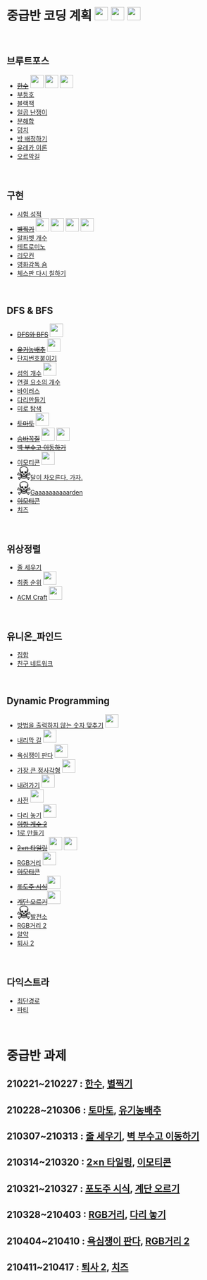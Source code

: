 # 중급반 코딩 계획 <img src="./md-images/gyeongju.png" height = "30" width="30"> <img src="./md-images/kiwan.png" height = "30" width="30"> <img src="./md-images/minsu.png" height = "30" width="30">

　

## 브루트포스

* ~~[한수](https://www.acmicpc.net/problem/1065)~~ <img src="./md-images/kiwan.png" height = "30" width="30"> <img src="./md-images/gyeongju.png" height = "30" width="30"> <img src="./md-images/minsu.png" height = "30" width="30">
* [부등호](https://www.acmicpc.net/problem/2529)
* [블랙잭](https://www.acmicpc.net/problem/2798)
* [일곱 난쟁이](https://www.acmicpc.net/problem/2309)
* [분해합](https://www.acmicpc.net/problem/2231)
* [덩치](https://www.acmicpc.net/problem/7568)
* [방 배정하기](https://www.acmicpc.net/problem/14697)
* [유레카 이론](https://www.acmicpc.net/problem/10448)
* [오르막길](https://www.acmicpc.net/problem/2846)

　

## 구현

* [시험 성적](https://www.acmicpc.net/problem/9498)
* ~~[별찍기](https://www.acmicpc.net/problem/2442)~~ <img src="./md-images/kiwan.png" height = "30" width="30"> <img src="./md-images/gyeongju.png" height = "30" width="30"> <img src="./md-images/kihoon.png" height = "30" width="30"> <img src="./md-images/minsu.png" height = "30" width="30">
* [알파벳 개수](https://www.acmicpc.net/problem/10808)
* [테트로미노](https://www.acmicpc.net/problem/14500)
* [리모컨](https://www.acmicpc.net/problem/1107)
* [영화감독 숌](https://www.acmicpc.net/problem/1436)
* [체스판 다시 칠하기](https://www.acmicpc.net/problem/1018)

　

## DFS & BFS

* ~~[DFS와 BFS](https://www.acmicpc.net/problem/1260)~~ <img src="./md-images/gyeongju.png" height = "30" width="30">
* ~~[유기농배추](https://www.acmicpc.net/problem/1012)~~ <img src="./md-images/gyeongju.png" height = "30" width="30">
* [단지번호붙이기](https://www.acmicpc.net/problem/2667)
* [섬의 개수](https://www.acmicpc.net/problem/4963) <img src="./md-images/kiwan.png" height = "30" width="30">
* [연결 요소의 개수](https://www.acmicpc.net/problem/11724)
* [바이러스](https://www.acmicpc.net/problem/2606)
* [다리만들기](https://www.acmicpc.net/problem/17472) 
* [미로 탐색](https://www.acmicpc.net/problem/2178)
* ~~[토마토](https://www.acmicpc.net/problem/7576)~~ <img src="./md-images/gyeongju.png" height = "30" width="30">
* ~~[숨바꼭질](https://www.acmicpc.net/problem/1697)~~ <img src="./md-images/minsu.png" height = "30" width="30"> <img src="./md-images/gyeongju.png" height = "30" width="30">
* ~~[벽 부수고 이동하기](https://www.acmicpc.net/problem/2206)~~
* [이모티콘](https://www.acmicpc.net/problem/14226) <img src="./md-images/kiwan.png" height = "30" width="30">
* <img src="./md-images/dangerous.png" height = "30" width="30">[달이 차오른다, 가자.](https://www.acmicpc.net/problem/1194)
* <img src="./md-images/dangerous.png" height = "30" width="30">[Gaaaaaaaaaarden](https://www.acmicpc.net/problem/18809)
* ~~[이모티콘](https://www.acmicpc.net/problem/14226)~~
* [치즈](https://www.acmicpc.net/problem/2636)

　

## 위상정렬

* [줄 세우기](https://www.acmicpc.net/problem/2252) 
* [최종 순위](https://www.acmicpc.net/problem/3665) <img src="./md-images/gyeongju.png" height = "30" width="30">
* [ACM Craft](https://www.acmicpc.net/problem/1005) <img src="./md-images/gyeongju.png" height = "30" width="30">

　

## 유니온_파인드

* [집합](https://www.acmicpc.net/problem/1717)
* [친구 네트워크](https://www.acmicpc.net/problem/4195)

　

## Dynamic Programming

* [방법을 출력하지 않는 숫자 맞추기](https://www.acmicpc.net/problem/13392) <img src="./md-images/gyeongju.png" height = "30" width="30">
* [내리막 길](https://www.acmicpc.net/problem/1520) <img src="./md-images/gyeongju.png" height = "30" width="30">
* [욕심쟁이 판다](https://www.acmicpc.net/problem/1937) <img src="./md-images/gyeongju.png" height = "30" width="30">
* [가장 큰 정사각형](https://www.acmicpc.net/problem/1915) <img src="./md-images/gyeongju.png" height = "30" width="30">
* [내려가기](https://www.acmicpc.net/problem/2096) <img src="./md-images/gyeongju.png" height = "30" width="30">
* [사전](https://www.acmicpc.net/problem/1256) <img src="./md-images/gyeongju.png" height = "30" width="30">
* [다리 놓기](https://www.acmicpc.net/problem/1010) <img src="./md-images/kiwan.png" height = "30" width="30">
* ~~[이항 계수 2](https://www.acmicpc.net/problem/11051)~~
* [1로 만들기](https://www.acmicpc.net/problem/1463)
* ~~[2×n 타일링](https://www.acmicpc.net/problem/11726)~~ <img src="./md-images/gyeongju.png" height = "30" width="30"> <img src="./md-images/kiwan.png" height = "30" width="30">
* [RGB거리](https://www.acmicpc.net/problem/1149) <img src="./md-images/kiwan.png" height = "30" width="30">
* ~~[이모티콘](https://www.acmicpc.net/problem/14226)~~
* ~~[포도주 시식](https://www.acmicpc.net/problem/2156)~~<img src="./md-images/kiwan.png" height = "30" width="30">
* ~~[계단 오르기](https://www.acmicpc.net/problem/2579)~~<img src="./md-images/kiwan.png" height = "30" width="30">
* <img src="./md-images/dangerous.png" height = "30" width="30">[발전소](https://www.acmicpc.net/problem/1102)
* [RGB거리 2](https://www.acmicpc.net/problem/17404)
* [알약](https://www.acmicpc.net/problem/4811)
* [퇴사 2](https://www.acmicpc.net/problem/15486)

　

## 다익스트라

* [최단경로](https://www.acmicpc.net/problem/1753)
* [파티](https://www.acmicpc.net/problem/1238)

　

# 중급반 과제

## 210221~210227 : [한수](https://www.acmicpc.net/problem/1065), [별찍기](https://www.acmicpc.net/problem/2442)

## 210228~210306 : [토마토](https://www.acmicpc.net/problem/7576), [유기농배추](https://www.acmicpc.net/problem/1012)

## 210307~210313 : [줄 세우기](https://www.acmicpc.net/problem/2252), [벽 부수고 이동하기](https://www.acmicpc.net/problem/2206)

## 210314~210320 : [2×n 타일링](https://www.acmicpc.net/problem/11726), [이모티콘](https://www.acmicpc.net/problem/14226)

## 210321~210327 : [포도주 시식](https://www.acmicpc.net/problem/2156), [계단 오르기](https://www.acmicpc.net/problem/2579)

## 210328~210403 : [RGB거리](https://www.acmicpc.net/problem/1149), [다리 놓기](https://www.acmicpc.net/problem/1010)

## 210404~210410 : [욕심쟁이 판다](https://www.acmicpc.net/problem/1937), [RGB거리 2](https://www.acmicpc.net/problem/17404)

## 210411~210417 : [퇴사 2](https://www.acmicpc.net/problem/15486), [치즈](https://www.acmicpc.net/problem/2636)

